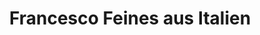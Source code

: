 ---
title: "Francesco Feines aus Italien"
url: /deggendorf/francesco-feines-aus-italien/
shop: Feinkost
---